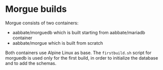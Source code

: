 # Morgue builds

Morgue consists of two containers:
- aabbate/morguedb which is built starting from aabbate/mariadb container
- aabbate/morgue which is built from scratch

Both containers use Alpine Linux as base. The `firstbuild.sh` script for morguedb is used only for the first build, in order to initialize the database and to add the schemas.
